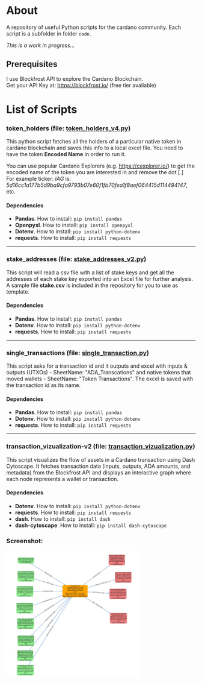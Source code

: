 # About
A repository of useful Python scripts for the cardano community. Each script is a subfolder in folder `code`.

*This is a work in progress...*


## Prerequisites
I use Blockfrost API to explore the Cardano Blockchain.  
Get your API Key at: https://blockfrost.io/ (free tier available)



# List of Scripts

### token_holders (file: [token_holders_v4.py](code/token_holders/token_holders.py))
This python script fetches all the holders of a particular native token in cardano blockchain and saves this info to a local excel file. You need to have the token **Encoded Name** in order to run it.

You can use popular Cardano Explorers (e.g. https://cexplorer.io/) to get the encoded name of the token you are interested in and remove the dot [.] </br>For example ticker: *IAG* is: *5d16cc1a177b5d9ba9cfa9793b07e60f1fb70fea1f8aef064415d114494147*, etc.

#### Dependencies
* **Pandas**. How to install: `pip install pandas`
* **Openpyxl**. How to install: `pip install openpyxl`
* **Dotenv**. How to install: `pip install python-dotenv`
* **requests**. How to install: `pip install requests`

---

### stake_addresses (file: [stake_addresses_v2.py](code/stake_addresses/stake_addresses.py))
This script will read a csv file with a list of stake keys and get all the addresses of each stake key exported into an Excel file for further analysis. A sample file **stake.csv** is included in the repository for you to use as template.
#### Dependencies
* **Pandas**. How to install: `pip install pandas`
* **Dotenv**. How to install: `pip install python-dotenv`
* **requests**. How to install: `pip install requests`

---

### single_transactions (file: [single_transaction.py](code/transaction/single_transaction.py))
This script asks for a transaction id and it outputs and excel with inputs & outputs (UTXOs) - SheetName: "ADA_Transcations" and native tokens that moved wallets - SheetName: "Token Transactions". The excel is saved with the transaction id as its name.
#### Dependencies
* **Pandas**. How to install: `pip install pandas`
* **Dotenv**. How to install: `pip install python-dotenv`
* **requests**. How to install: `pip install requests`

---

### transaction_vizualization-v2 (file: [transaction_vizualization.py](code/transaction/transaction_vizualization-v2.py))
This script visualizes the flow of assets in a Cardano transaction using Dash Cytoscape. It fetches transaction data (inputs, outputs, ADA amounts, and metadata) from the Blockfrost API and displays an interactive graph where each node represents a wallet or transaction.
#### Dependencies
* **Dotenv**. How to install: `pip install python-dotenv`
* **requests**. How to install: `pip install requests`
* **dash**. How to install: `pip install dash`
* **dash-cytoscape**. How to install: `pip install dash-cytoscape`

### Screenshot:</br>
<img src="files/transaction_visualization.jpg" alt="Screenshot of transaction_vizualization-v2 output" style="width: 70%;" />
